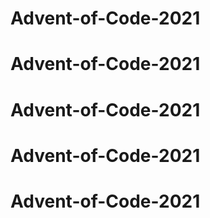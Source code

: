 # Advent-of-Code-2021
# Advent-of-Code-2021
# Advent-of-Code-2021
# Advent-of-Code-2021
# Advent-of-Code-2021
